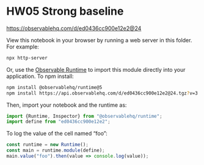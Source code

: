 # HW05 Strong baseline

https://observablehq.com/d/ed0436cc900e12e2@24

View this notebook in your browser by running a web server in this folder. For
example:

~~~sh
npx http-server
~~~

Or, use the [Observable Runtime](https://github.com/observablehq/runtime) to
import this module directly into your application. To npm install:

~~~sh
npm install @observablehq/runtime@5
npm install https://api.observablehq.com/d/ed0436cc900e12e2@24.tgz?v=3
~~~

Then, import your notebook and the runtime as:

~~~js
import {Runtime, Inspector} from "@observablehq/runtime";
import define from "ed0436cc900e12e2";
~~~

To log the value of the cell named “foo”:

~~~js
const runtime = new Runtime();
const main = runtime.module(define);
main.value("foo").then(value => console.log(value));
~~~
